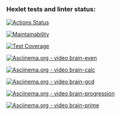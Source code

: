 ### Hexlet tests and linter status:
[![Actions Status](https://github.com/nikitosPonom675/php-project-lvl1/workflows/hexlet-check/badge.svg)](https://github.com/nikitosPonom675/php-project-lvl1/actions)

[![Maintainability](https://api.codeclimate.com/v1/badges/8c477418a2a8b216828f/maintainability)](https://codeclimate.com/github/nikitosPonom675/php-project-lvl1/maintainability)

[![Test Coverage](https://api.codeclimate.com/v1/badges/8c477418a2a8b216828f/test_coverage)](https://codeclimate.com/github/nikitosPonom675/php-project-lvl1/test_coverage)

[![Asciinema.org - video brain-even]()](https://asciinema.org/a/MH22dmH24Q7N7wUZCKmkzgDsc)

[![Asciinema.org - video brain-calc]()](https://asciinema.org/a/SigZimq1HbfoUgZh4cVfGDZZ9)

[![Asciinema.org - video brain-gcd]()](https://asciinema.org/a/NTj2qTct9L3gagfR8cwdf7xKh)

[![Asciinema.org - video brain-progression]()](https://asciinema.org/a/z5Zn6qJJxGfKQMoD1KXZrESzc)

[![Asciinema.org - video brain-prime]()](https://asciinema.org/a/4F8zb7kklcZlLa31MYBBqutnO)